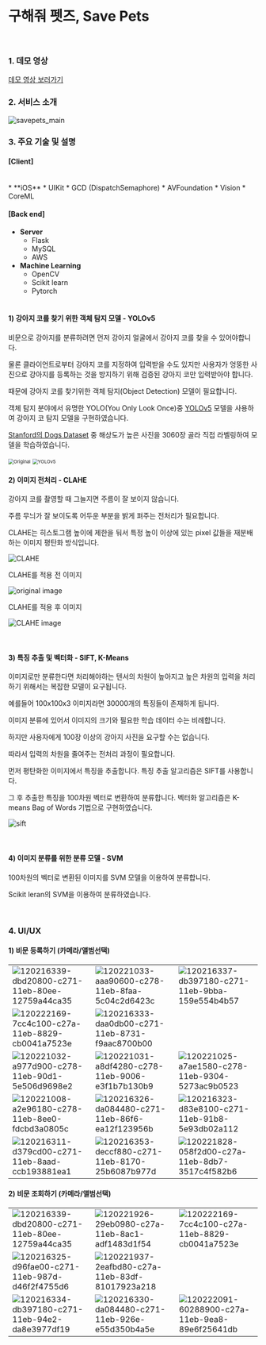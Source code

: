 # 구해줘 펫즈, Save Pets

</br>

### 1. 데모 영상

[데모 영상 보러가기](https://user-images.githubusercontent.com/20268101/120226192-b0571980-c281-11eb-9c59-8288b7d655c1.mp4)

### 2. 서비스 소개

![savepets_main](https://user-images.githubusercontent.com/20268101/120218227-60258a80-c274-11eb-8f81-2abcfc561f43.png)

### 3. 주요 기술 및 설명

#### [Client]
</br>
* **iOS**
  * UIKit
  * GCD (DispatchSemaphore)
  * AVFoundation
  * Vision
  * CoreML
  </br>

#### [Back end]
* **Server**
  * Flask
  * MySQL
  * AWS
* **Machine Learning**
  * OpenCV
  * Scikit learn
  * Pytorch
  </br>




#### 1) 강아지 코를 찾기 위한 객체 탐지 모델 - YOLOv5

비문으로 강아지를 분류하려면 먼저 강아지 얼굴에서 강아지 코를 찾을 수 있어야합니다.  

물론 클라이언트로부터 강아지 코를 지정하여 입력받을 수도 있지만 사용자가 엉뚱한 사진으로 강아지를 등록하는 것을 방지하기 위해
검증된 강아지 코만 입력받아야 합니다.  

때문에 강아지 코를 찾기위한 객체 탐지(Object Detection) 모델이 필요합니다.

객체 탐지 분야에서 유명한 YOLO(You Only Look Once)중 [YOLOv5](https://github.com/ultralytics/yolov5) 모델을 사용하여 강아지 코 탐지 모델을 구현하였습니다.

[Stanford의 Dogs Dataset](http://vision.stanford.edu/aditya86/ImageNetDogs/) 중 해상도가 높은 사진을 3060장 골라 직접 라벨링하여 모델을 학습하였습니다.

<img src="https://user-images.githubusercontent.com/39593640/121805255-6c9edf80-cc85-11eb-8aff-1dd8892deeee.PNG" alt="Original" style="zoom: 67%;" />

<img src="https://user-images.githubusercontent.com/39593640/121805263-70cafd00-cc85-11eb-9c76-a8cfd7e197dd.PNG" alt="YOLOv5" style="zoom: 67%;" />



</br>

#### 2) 이미지 전처리 - CLAHE

강아지 코를 촬영할 때 그늘지면 주름이 잘 보이지 않습니다.

주름 무늬가 잘 보이도록 어두운 부분을 밝게 펴주는 전처리가 필요합니다.  

CLAHE는 히스토그램 높이에 제한을 둬서 특정 높이 이상에 있는 pixel 값들을 재분배하는 이미지 평탄화 방식입니다.

<img src="https://user-images.githubusercontent.com/39593640/121805265-73c5ed80-cc85-11eb-9d7c-c668705fe643.png" alt="CLAHE" />

CLAHE를 적용 전 이미지

![original image](https://user-images.githubusercontent.com/39593640/121805267-74f71a80-cc85-11eb-9bf7-978885b411dd.PNG)

CLAHE를 적용 후 이미지

![CLAHE image](https://user-images.githubusercontent.com/39593640/121805269-76284780-cc85-11eb-8028-01ccebfd868b.PNG)

</br>

#### 3) 특징 추출 및 벡터화 - SIFT, K-Means

이미지로만 분류한다면 처리해야하는 텐서의 차원이 높아지고 높은 차원의 입력을 처리하기 위해서는 복잡한 모델이 요구됩니다.

예를들어 100x100x3 이미지라면 30000개의 특징들이 존재하게 됩니다.

이미지 분류에 있어서 이미지의 크기와 필요한 학습 데이터 수는 비례합니다. 

하지만 사용자에게 100장 이상의 강아지 사진을 요구할 수는 없습니다.

따라서 입력의 차원을 줄여주는 전처리 과정이 필요합니다.

먼저 평탄화한 이미지에서 특징을 추출합니다. 특징 추출 알고리즘은 SIFT를 사용합니다.

그 후 추출한 특징을 100차원 벡터로 변환하여 분류합니다. 벡터화 알고리즘은 K-means Bag of Words 기법으로 구현하였습니다.

![sift](https://user-images.githubusercontent.com/39593640/121805289-8cce9e80-cc85-11eb-98bd-ffd7c0f3fbb2.PNG)

</br>

#### 4) 이미지 분류를 위한 분류 모델 - SVM

100차원의 벡터로 변환된 이미지를 SVM 모델을 이용하여 분류합니다.

Scikit leran의 SVM을 이용하여 분류하였습니다. 

</br>




### 4. UI/UX

#### 1) 비문 등록하기 (카메라/앨범선택)

|                                                              |                                                              |                                                              |
| ------------------------------------------------------------ | ------------------------------------------------------------ | ------------------------------------------------------------ |
| ![120216339-dbd20800-c271-11eb-80ee-12759a44ca35](https://user-images.githubusercontent.com/20268101/120216339-dbd20800-c271-11eb-80ee-12759a44ca35.png) | ![120221033-aaa90600-c278-11eb-8faa-5c04c2d6423c](https://user-images.githubusercontent.com/20268101/120221033-aaa90600-c278-11eb-8faa-5c04c2d6423c.png) | ![120216337-db397180-c271-11eb-9bba-159e554b4b57](https://user-images.githubusercontent.com/20268101/120216337-db397180-c271-11eb-9bba-159e554b4b57.png) |
| ![120222169-7cc4c100-c27a-11eb-8829-cb0041a7523e](https://user-images.githubusercontent.com/20268101/120222169-7cc4c100-c27a-11eb-8829-cb0041a7523e.png) | ![120216333-daa0db00-c271-11eb-8731-f9aac8700b00](https://user-images.githubusercontent.com/20268101/120216333-daa0db00-c271-11eb-8731-f9aac8700b00.png) |                                                              |
| ![120221032-a977d900-c278-11eb-90d1-5e506d9698e2](https://user-images.githubusercontent.com/20268101/120221032-a977d900-c278-11eb-90d1-5e506d9698e2.png) | ![120221031-a8df4280-c278-11eb-9006-e3f1b7b130b9](https://user-images.githubusercontent.com/20268101/120221031-a8df4280-c278-11eb-9006-e3f1b7b130b9.png) | ![120221025-a7ae1580-c278-11eb-9304-5273ac9b0523](https://user-images.githubusercontent.com/20268101/120221025-a7ae1580-c278-11eb-9304-5273ac9b0523.png) |
| ![120221008-a2e96180-c278-11eb-8ee0-fdcbd3a0805c](https://user-images.githubusercontent.com/20268101/120221008-a2e96180-c278-11eb-8ee0-fdcbd3a0805c.png) | ![120216326-da084480-c271-11eb-86f6-ea12f123956b](https://user-images.githubusercontent.com/20268101/120216326-da084480-c271-11eb-86f6-ea12f123956b.png) | ![120216323-d83e8100-c271-11eb-91b8-5e93db02a112](https://user-images.githubusercontent.com/20268101/120216323-d83e8100-c271-11eb-91b8-5e93db02a112.png) |
| ![120216311-d379cd00-c271-11eb-8aad-ccb193881ea1](https://user-images.githubusercontent.com/20268101/120216311-d379cd00-c271-11eb-8aad-ccb193881ea1.png) | ![120216353-deccf880-c271-11eb-8170-25b6087b977d](https://user-images.githubusercontent.com/20268101/120216353-deccf880-c271-11eb-8170-25b6087b977d.png) | ![120221828-058f2d00-c27a-11eb-8db7-3517c4f582b6](https://user-images.githubusercontent.com/20268101/120221828-058f2d00-c27a-11eb-8db7-3517c4f582b6.png) |



#### 2) 비문 조회하기 (카메라/앨범선택)

|                                                              |                                                              |                                                              |
| ------------------------------------------------------------ | ------------------------------------------------------------ | ------------------------------------------------------------ |
| ![120216339-dbd20800-c271-11eb-80ee-12759a44ca35](https://user-images.githubusercontent.com/20268101/120216339-dbd20800-c271-11eb-80ee-12759a44ca35.png) | ![120221926-29eb0980-c27a-11eb-8ac1-adf1483d1f54](https://user-images.githubusercontent.com/20268101/120221926-29eb0980-c27a-11eb-8ac1-adf1483d1f54.png) | ![120222169-7cc4c100-c27a-11eb-8829-cb0041a7523e](https://user-images.githubusercontent.com/20268101/120222169-7cc4c100-c27a-11eb-8829-cb0041a7523e.png) |
| ![120216325-d96fae00-c271-11eb-987d-d46f2f4755d6](https://user-images.githubusercontent.com/20268101/120216325-d96fae00-c271-11eb-987d-d46f2f4755d6.png) | ![120221937-2eafbd80-c27a-11eb-83df-81017923a218](https://user-images.githubusercontent.com/20268101/120221937-2eafbd80-c27a-11eb-83df-81017923a218.png) |                                                              |
| ![120216334-db397180-c271-11eb-94e2-da8e3977df19](https://user-images.githubusercontent.com/20268101/120216334-db397180-c271-11eb-94e2-da8e3977df19.png) | ![120216330-da084480-c271-11eb-926e-e55d350b4a5e](https://user-images.githubusercontent.com/20268101/120216330-da084480-c271-11eb-926e-e55d350b4a5e.png) | ![120222091-60288900-c27a-11eb-9ea8-89e6f25641db](https://user-images.githubusercontent.com/20268101/120222091-60288900-c27a-11eb-9ea8-89e6f25641db.png) |



